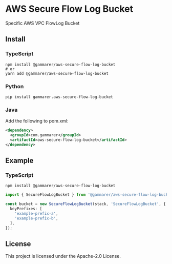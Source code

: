 # AWS Secure Flow Log Bucket

Specific AWS VPC FlowLog Bucket

## Install

### TypeScript

```shell
npm install @gammarer/aws-secure-flow-log-bucket
# or
yarn add @gammarer/aws-secure-flow-log-bucket
```

### Python

```shell
pip install gammarer.aws-secure-flow-log-bucket
```

### Java

Add the following to pom.xml:

```xml
<dependency>
  <groupId>com.gammarer</groupId>
  <artifactId>aws-secure-flow-log-bucket</artifactId>
</dependency>
```

## Example

### TypeScript

```shell
npm install @gammarer/aws-secure-flow-log-bucket
```

```typescript
import { SecureFlowLogBucket } from '@gammarer/aws-secure-flow-log-bucket';

const bucket = new SecureFlowLogBucket(stack, 'SecureFlowLogBucket', {
  keyPrefixes: [
    'example-prefix-a',
    'example-prefix-b',
  ],
});

```

## License

This project is licensed under the Apache-2.0 License.
